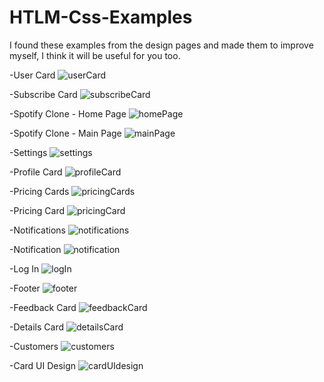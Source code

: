 # HTLM-Css-Examples
I found these examples from the design pages and made them to improve myself, I think it will be useful for you too.


-User Card
![userCard](https://user-images.githubusercontent.com/98889289/160671594-8b7fab93-58b6-4be3-882e-c2ef5ca83e9e.png)

-Subscribe Card
![subscribeCard](https://user-images.githubusercontent.com/98889289/160671692-76f99db1-aee6-4ae2-bd1f-94632cedf218.png)

-Spotify Clone - Home Page
![homePage](https://user-images.githubusercontent.com/98889289/160671825-054dfda3-24e8-43fb-9958-ac7b90b1799a.png)

-Spotify Clone - Main Page
![mainPage](https://user-images.githubusercontent.com/98889289/160671871-8fea6afb-b3ed-4d51-9637-400dc9f95b9d.png)

-Settings
![settings](https://user-images.githubusercontent.com/98889289/160671922-3fb1962f-bafb-49a3-b951-ec8e13c36856.png)

-Profile Card
![profileCard](https://user-images.githubusercontent.com/98889289/160671957-768f88fb-0296-4ed8-9156-a826f500873e.png)

-Pricing Cards
![pricingCards](https://user-images.githubusercontent.com/98889289/160672010-b3a1c2cb-22c9-431d-b19b-0c8940633f98.png)

-Pricing Card
![pricingCard](https://user-images.githubusercontent.com/98889289/160672200-290324e5-c16e-4b56-a836-4410f58a506b.png)

-Notifications
![notifications](https://user-images.githubusercontent.com/98889289/160672260-f2cd83fd-ee9c-4475-9706-2011f3286ad5.png)

-Notification
![notification](https://user-images.githubusercontent.com/98889289/160672043-f4e765f7-d9b0-4844-97fe-781ae5a5f46a.png)

-Log In
![logIn](https://user-images.githubusercontent.com/98889289/160672342-c577908c-8c2f-4153-98ec-e2d40378c52a.png)

-Footer
![footer](https://user-images.githubusercontent.com/98889289/160672372-53c113f3-2636-4bd7-b9a3-69f99dcfc21c.png)

-Feedback Card
![feedbackCard](https://user-images.githubusercontent.com/98889289/160672413-d2faf165-526a-4dd0-88fa-4983a2a81666.png)

-Details Card
![detailsCard](https://user-images.githubusercontent.com/98889289/160672463-5d383211-14d3-4129-b0df-b388a4444e71.png)

-Customers
![customers](https://user-images.githubusercontent.com/98889289/160672492-60324923-c2b4-41f3-b802-367704da6537.png)

-Card UI Design
![cardUIdesign](https://user-images.githubusercontent.com/98889289/160672533-ef84a131-b832-478a-b603-a4ca1ff28dc4.png)



